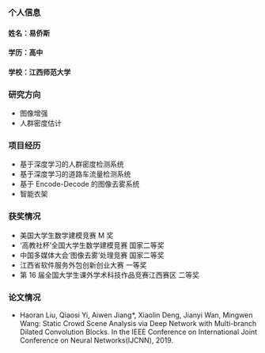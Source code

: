 ### 个人信息
#### 姓名：易侨斯
#### 学历：高中
#### 学校：江西师范大学

### 研究方向
- 图像增强
- 人群密度估计

### 项目经历
- 基于深度学习的人群密度检测系统
- 基于深度学习的道路车流量检测系统
- 基于 Encode-Decode 的图像去雾系统
- 智能衣架

### 获奖情况
- 美国大学生数学建模竞赛 M 奖
- ‘高教社杯’全国大学生数学建模竞赛 国家二等奖
- 中国多媒体大会‘图像去雾’处理竞赛 国家二等奖
- 江西省软件服务外包创新创业大赛 一等奖
- 第 16 届全国大学生课外学术科技作品竞赛江西赛区 二等奖

### 论文情况
- Haoran Liu, Qiaosi Yi, Aiwen Jiang*, Xiaolin Deng, Jianyi Wan, Mingwen Wang: Static Crowd Scene Analysis via Deep Network with Multi-branch Dilated Convolution Blocks. In the IEEE Conference on International Joint Conference on Neural Networks(IJCNN), 2019.
